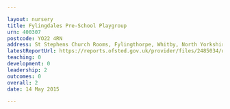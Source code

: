 ```yaml
---

layout: nursery
title: Fylingdales Pre-School Playgroup
urn: 400307
postcode: YO22 4RN
address: St Stephens Church Rooms, Fylingthorpe, Whitby, North Yorkshire, YO22 4RN
latestReportUrl: https://reports.ofsted.gov.uk/provider/files/2485034/urn/400307.pdf
teaching: 0
development: 0
leadership: 2
outcomes: 0
overall: 2
date: 14 May 2015

---
```

